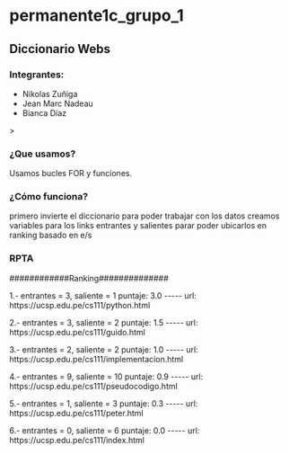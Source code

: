 # permanente1c_grupo_1
<h2>Diccionario Webs</h2>
<div>
<h3>Integrantes:</h3>
<ul>
    <li>Nikolas Zuñiga</li>
    <li>Jean Marc Nadeau</li>
    <li>Bianca Díaz</li>
</ul>>
</div>
<h3>¿Que usamos?</h3>
<p>Usamos bucles FOR y funciones.</p>
<h3>¿Cómo funciona?</h3>
<p>primero invierte el diccionario para poder trabajar con los datos creamos variables para los links entrantes y salientes parar poder ubicarlos en ranking basado en e/s</p>
<h3>RPTA</h3>
<p>############Ranking##############</p>
<p>1.- entrantes = 3, saliente = 1  puntaje: 3.0 ----- url: https://ucsp.edu.pe/cs111/python.html</p>
<p>2.- entrantes = 3, saliente = 2  puntaje: 1.5 ----- url: https://ucsp.edu.pe/cs111/guido.html</p>
<p>3.- entrantes = 2, saliente = 2  puntaje: 1.0 ----- url: https://ucsp.edu.pe/cs111/implementacion.html</p>
<p>4.- entrantes = 9, saliente = 10  puntaje: 0.9 ----- url: https://ucsp.edu.pe/cs111/pseudocodigo.html</p>
<p>5.- entrantes = 1, saliente = 3  puntaje: 0.3 ----- url: https://ucsp.edu.pe/cs111/peter.html</p>
<p>6.- entrantes = 0, saliente = 6  puntaje: 0.0 ----- url: https://ucsp.edu.pe/cs111/index.html</p>
